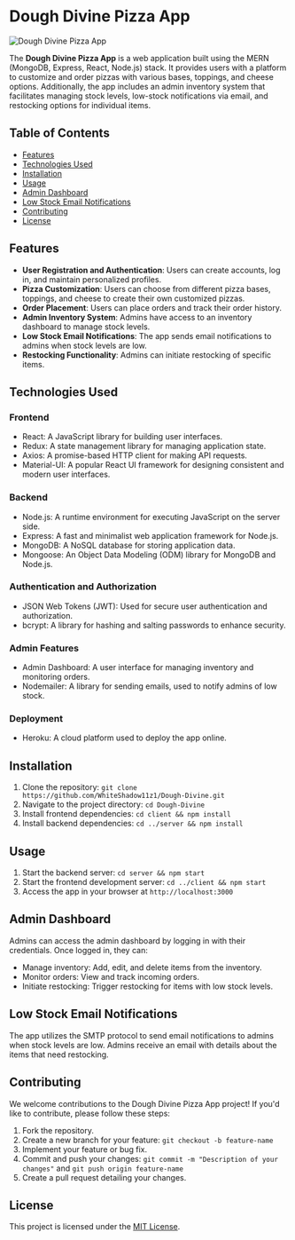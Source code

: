 # Dough Divine Pizza App

![Dough Divine Pizza App](https://github.com/WhiteShadow11z1/Dough-Divine/raw/main/assets/logo.png)

The **Dough Divine Pizza App** is a web application built using the MERN (MongoDB, Express, React, Node.js) stack. It provides users with a platform to customize and order pizzas with various bases, toppings, and cheese options. Additionally, the app includes an admin inventory system that facilitates managing stock levels, low-stock notifications via email, and restocking options for individual items.

## Table of Contents

- [Features](#features)
- [Technologies Used](#technologies-used)
- [Installation](#installation)
- [Usage](#usage)
- [Admin Dashboard](#admin-dashboard)
- [Low Stock Email Notifications](#low-stock-email-notifications)
- [Contributing](#contributing)
- [License](#license)

## Features

- **User Registration and Authentication**: Users can create accounts, log in, and maintain personalized profiles.
- **Pizza Customization**: Users can choose from different pizza bases, toppings, and cheese to create their own customized pizzas.
- **Order Placement**: Users can place orders and track their order history.
- **Admin Inventory System**: Admins have access to an inventory dashboard to manage stock levels.
- **Low Stock Email Notifications**: The app sends email notifications to admins when stock levels are low.
- **Restocking Functionality**: Admins can initiate restocking of specific items.

## Technologies Used

### Frontend

- React: A JavaScript library for building user interfaces.
- Redux: A state management library for managing application state.
- Axios: A promise-based HTTP client for making API requests.
- Material-UI: A popular React UI framework for designing consistent and modern user interfaces.

### Backend

- Node.js: A runtime environment for executing JavaScript on the server side.
- Express: A fast and minimalist web application framework for Node.js.
- MongoDB: A NoSQL database for storing application data.
- Mongoose: An Object Data Modeling (ODM) library for MongoDB and Node.js.

### Authentication and Authorization

- JSON Web Tokens (JWT): Used for secure user authentication and authorization.
- bcrypt: A library for hashing and salting passwords to enhance security.

### Admin Features

- Admin Dashboard: A user interface for managing inventory and monitoring orders.
- Nodemailer: A library for sending emails, used to notify admins of low stock.

### Deployment

- Heroku: A cloud platform used to deploy the app online.

## Installation

1. Clone the repository: `git clone https://github.com/WhiteShadow11z1/Dough-Divine.git`
2. Navigate to the project directory: `cd Dough-Divine`
3. Install frontend dependencies: `cd client && npm install`
4. Install backend dependencies: `cd ../server && npm install`

## Usage

1. Start the backend server: `cd server && npm start`
2. Start the frontend development server: `cd ../client && npm start`
3. Access the app in your browser at `http://localhost:3000`

## Admin Dashboard

Admins can access the admin dashboard by logging in with their credentials. Once logged in, they can:

- Manage inventory: Add, edit, and delete items from the inventory.
- Monitor orders: View and track incoming orders.
- Initiate restocking: Trigger restocking for items with low stock levels.

## Low Stock Email Notifications

The app utilizes the SMTP protocol to send email notifications to admins when stock levels are low. Admins receive an email with details about the items that need restocking.

## Contributing

We welcome contributions to the Dough Divine Pizza App project! If you'd like to contribute, please follow these steps:

1. Fork the repository.
2. Create a new branch for your feature: `git checkout -b feature-name`
3. Implement your feature or bug fix.
4. Commit and push your changes: `git commit -m "Description of your changes"` and `git push origin feature-name`
5. Create a pull request detailing your changes.

## License

This project is licensed under the [MIT License](LICENSE).
